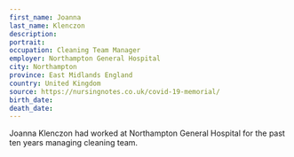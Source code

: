 ```yaml
---
first_name: Joanna
last_name: Klenczon
description: 
portrait: 
occupation: Cleaning Team Manager
employer: Northampton General Hospital
city: Northampton
province: East Midlands England
country: United Kingdom
source: https://nursingnotes.co.uk/covid-19-memorial/
birth_date: 
death_date: 
---
```


Joanna Klenczon had worked at Northampton General Hospital for the past ten years managing cleaning team.